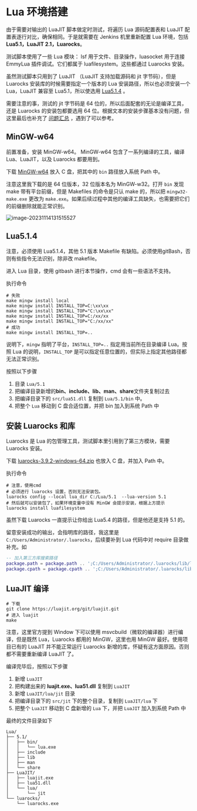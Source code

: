 



# Lua 环境搭建

由于需要对输出的 LuaJIT 脚本做定时测试，将遍历 Lua 源码配置表和 LuaJIT 配置表逐行对比，确保相同。于是就需要在 Jenkins 机里重新配置 Lua 环境，包括 **Lua5.1，LuaJIT 2.1，Luarocks**。

测试脚本使用了一些 Lua 模块： lsf 用于文件、目录操作，luasocket 用于连接 EmmyLua 插件调试。它们都属于 luafilesystem。这些都通过 Luarocks 安装。

虽然测试脚本只用到了 LuaJIT （LuaJIT 支持加载源码和 jit 字节码），但是 Luarocks 安装库的时候需要指定一个版本的 Lua 安装路径，所以也必须安装一个 Lua，LuaJIT 兼容至 Lua5.1，所以使选用 [Lua5.1.4](https://www.lua.org/ftp/lua-5.1.5.tar.gz) 。

需要注意的事，测试的 jit 字节码是 64 位的，所以后面配套的无论是编译工具，还是 Luarocks 的安装包都要选用 64 位。根据文本的安装步骤基本没有问题，但这里最后也补充了 [问题汇总](#问题汇总) ，遇到了可以参考。



## MinGW-w64

前置准备，安装 MinGW-w64。 MinGW-w64 包含了一系列编译的工具，编译 Lua、LuaJIT，以及 Luarocks 都要用到。

下载 [MinGW-w64](https://github.com/brechtsanders/winlibs_mingw/releases/download/13.2.0-16.0.6-11.0.0-ucrt-r1/winlibs-x86_64-posix-seh-gcc-13.2.0-llvm-16.0.6-mingw-w64ucrt-11.0.0-r1.zip) 放入 C 盘，把其中的 `bin` 路径放入系统 Path 中。

注意这里我下载的是 64 位版本，32 位版本名为 MinGW-w32。打开 `bin` 发现 make 带有平台前缀，但是 Makefiles 的命令是只认 make 的，所以把 `mingw32-make.exe` 更改为 `make.exe`。如果后续过程中其他的编译工具缺失，也需要把它们的前缀删除就能正常识别。

![image-20231114131515527](https://newbility523-1252413540.cos.ap-guangzhou.myqcloud.com/PicBedimage-20231114131515527.png)



## Lua5.1.4

注意，必须使用 Lua5.1.4，其他 5.1 版本 Makefile 有缺陷。必须使用gitBash，否则有些指令无法识别，除非改 makefile。

进入 Lua 目录，使用 gitbash 进行本节操作，cmd 会有一些语法不支持。

执行命令

```shell
# 失败
make mingw install local
make mingw install INSTALL_TOP=C:\xx\xx
make mingw install INSTALL_TOP="C:\xx\xx"
make mingw install INSTALL_TOP=C:/xx/xx
make mingw install INSTALL_TOP="C:/xx/xx"
# 成功
make mingw install INSTALL_TOP=..
```

说明下，`mingw` 指明了平台，`INSTALL_TOP=..` 指定用当前所在目录编译 Lua。按照 Lua 的说明，`INSTALL_TOP` 是可以指定任意位置的，但实际上指定其他路径都无法正常识别。

按照以下步骤

1. 目录 `Lua/5.1`
2. 把编译目录新增的**bin、include、lib、man、share**文件夹复制过去
3. 把编译目录下的 `src/lua51.dll` 复制到 `Lua/5.1/bin` 中。
4. 把整个 `Lua` 移动到 C 盘合适位置，并把 bin 加入到系统 Path 中



## 安装 Luarocks 和库

Luarocks 是 Lua 的包管理工具，测试脚本里引用到了第三方模块，需要 Luarocks 安装。

下载 [luarocks-3.9.2-windows-64.zip](https://luarocks.github.io/luarocks/releases/luarocks-3.9.2-windows-64.zip) 也放入 C 盘，并加入 Path 中。

执行命令



```shell
# 注意，使用cmd
# 必须进行 luarocks 设置，否则无法安装包。
luarocks config --local lua_dir C:/Lua/5.1  --lua-version 5.1
# 然后就可以安装包了，如果环境变量中没有 MinGW 会提示安装，根据上方提示
luarocks install luafilesystem
```

虽然下载 Luarocks 一直提示让你给出 Lua5.4 的路径，但是他还是支持 5.1 的。

留意安装成功的输出，会指明库的路径，我这里是 `C:/Users/Administrator/.luarocks`，后续要补到 Lua 代码中对 require 目录做补充。如

```lua
-- 加入第三方库搜索路径
package.path = package.path .. ';C:/Users/Administrator/.luarocks/lib/lua/5.1/?.lua'
package.cpath = package.cpath .. ';C:/Users/Administrator/.luarocks/lib/lua/5.1/?.dll'
```



## LuaJIT 编译

```shell
# 下载
git clone https://luajit.org/git/luajit.git
# 进入 luajit
make
```

注意，这里官方提到 Window 下可以使用 msvcbuild（微软的编译器）进行编译，但是既然 Lua，Luarocks 都用的 MinGW，这里也用 MinGW 最好。使用项目已有的 LuaJIT 并不能正常运行 Luarocks 新增的库，怀疑有这方面原因。否则都不需要重新编译 LuaJIT 了。

编译完毕后，按照以下步骤

1. 新增 `LuaJIT`
2. 把构建出来的 **luajit.exe、lua51.dll** 复制到 `LuaJIT`
3. 新增 `LuaJIT/lua/jit` 目录
4. 把编译目录下的 `src/jit` 下的整个目录，复制到 `LuaJIT/lua` 下
5. 把整个 `LuaJIT` 移动到 C 盘新增的 `Lua` 下，并把 `LuaJIT` 加入到系统 Path 中



最终的文件目录如下

```shell
Lua/
├── 5.1/
│   ├── bin/
│   │   └── lua.exe
│   ├── include
│   ├── lib
│   ├── man
│   └── share
├── LuaJIT/
│   ├── luajit.exe
│   ├── lua51.dll	
│   └── lua/
│       └── jit
└── luarocks/
    └── luarocks.exe
```

